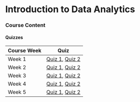 # Introduction to Data Analytics

### Course Content

#### Quizzes

| Course Week | Quiz|
| :--- | :---: |
| Week 1 | [Quiz 1](Quizzes/Modern-data-ecosystem-and-the-role-of-data-analytics.md), [Quiz 2](Quizzes/The-data-analyst-role.md) |
| Week 2 | [Quiz 1](Quizzes/The-data-ecosystem-and-languages-for-data-professionals.md), [Quiz 2](Quizzes/Understanding-data-repositories-and-big-data-platforms.md) |
| Week 3 | [Quiz 1](Quizzes/Gathering-data.md), [Quiz 2](Quizzes/Wrangling-data.md) |
| Week 4 | [Quiz 1](Quizzes/Analyzing-and-mining-data.md), [Quiz 2]() |
| Week 5 | [Quiz 1](), [Quiz 2]() |

